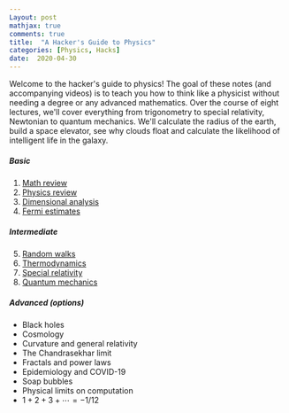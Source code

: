 ```yaml
---
Layout: post
mathjax: true
comments: true
title:  "A Hacker's Guide to Physics"
categories: [Physics, Hacks]
date:  2020-04-30
---
```


Welcome to the hacker's guide to physics!
The goal of these notes (and accompanying videos) is to teach you how
to think like a physicist without needing a degree or any advanced
mathematics.
Over the course of
eight lectures, we'll cover everything from trigonometry to special
relativity, Newtonian to quantum mechanics.
We'll calculate the radius of the earth, build a space
elevator, see why clouds float and calculate the likelihood of
intelligent life in the galaxy.

##### Basic

1. <a href="#sec-1">Math review</a>
2. <a href="#sec-2">Physics review</a>
3. <a href="#sec-3">Dimensional analysis</a>
4. <a href="#sec-4">Fermi estimates</a>

##### Intermediate

5. <a href="#sec-5">Random walks</a>
6. <a href="#sec-6">Thermodynamics</a>
7. <a href="#sec-7">Special relativity</a>
8. <a href="#sec-8">Quantum mechanics</a>

##### Advanced (options)

- Black holes
- Cosmology
- Curvature and general relativity
- The Chandrasekhar limit
- Fractals and power laws
- Epidemiology and COVID-19
- Soap bubbles
- Physical limits on computation
- $1 + 2 + 3 + \cdots = -1/12$
